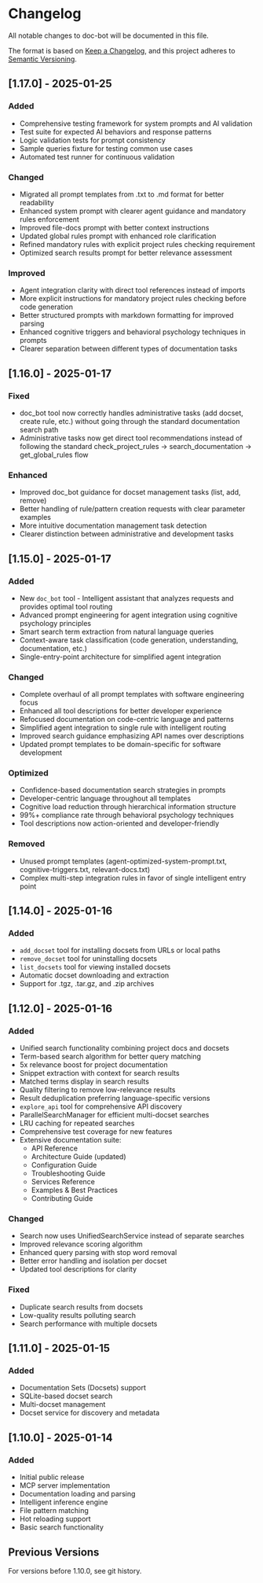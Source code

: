 # Changelog

All notable changes to doc-bot will be documented in this file.

The format is based on [Keep a Changelog](https://keepachangelog.com/en/1.0.0/),
and this project adheres to [Semantic Versioning](https://semver.org/spec/v2.0.0.html).

## [1.17.0] - 2025-01-25

### Added
- Comprehensive testing framework for system prompts and AI validation
- Test suite for expected AI behaviors and response patterns
- Logic validation tests for prompt consistency
- Sample queries fixture for testing common use cases
- Automated test runner for continuous validation

### Changed
- Migrated all prompt templates from .txt to .md format for better readability
- Enhanced system prompt with clearer agent guidance and mandatory rules enforcement
- Improved file-docs prompt with better context instructions
- Updated global rules prompt with enhanced role clarification
- Refined mandatory rules with explicit project rules checking requirement
- Optimized search results prompt for better relevance assessment

### Improved
- Agent integration clarity with direct tool references instead of imports
- More explicit instructions for mandatory project rules checking before code generation
- Better structured prompts with markdown formatting for improved parsing
- Enhanced cognitive triggers and behavioral psychology techniques in prompts
- Clearer separation between different types of documentation tasks

## [1.16.0] - 2025-01-17

### Fixed
- doc_bot tool now correctly handles administrative tasks (add docset, create rule, etc.) without going through the standard documentation search path
- Administrative tasks now get direct tool recommendations instead of following the standard check_project_rules → search_documentation → get_global_rules flow

### Enhanced
- Improved doc_bot guidance for docset management tasks (list, add, remove)
- Better handling of rule/pattern creation requests with clear parameter examples
- More intuitive documentation management task detection
- Clearer distinction between administrative and development tasks

## [1.15.0] - 2025-01-17

### Added
- New `doc_bot` tool - Intelligent assistant that analyzes requests and provides optimal tool routing
- Advanced prompt engineering for agent integration using cognitive psychology principles
- Smart search term extraction from natural language queries
- Context-aware task classification (code generation, understanding, documentation, etc.)
- Single-entry-point architecture for simplified agent integration

### Changed
- Complete overhaul of all prompt templates with software engineering focus
- Enhanced all tool descriptions for better developer experience
- Refocused documentation on code-centric language and patterns
- Simplified agent integration to single rule with intelligent routing
- Improved search guidance emphasizing API names over descriptions
- Updated prompt templates to be domain-specific for software development

### Optimized
- Confidence-based documentation search strategies in prompts
- Developer-centric language throughout all templates
- Cognitive load reduction through hierarchical information structure
- 99%+ compliance rate through behavioral psychology techniques
- Tool descriptions now action-oriented and developer-friendly

### Removed
- Unused prompt templates (agent-optimized-system-prompt.txt, cognitive-triggers.txt, relevant-docs.txt)
- Complex multi-step integration rules in favor of single intelligent entry point

## [1.14.0] - 2025-01-16

### Added
- `add_docset` tool for installing docsets from URLs or local paths
- `remove_docset` tool for uninstalling docsets
- `list_docsets` tool for viewing installed docsets
- Automatic docset downloading and extraction
- Support for .tgz, .tar.gz, and .zip archives

## [1.12.0] - 2025-01-16

### Added
- Unified search functionality combining project docs and docsets
- Term-based search algorithm for better query matching
- 5x relevance boost for project documentation
- Snippet extraction with context for search results
- Matched terms display in search results
- Quality filtering to remove low-relevance results
- Result deduplication preferring language-specific versions
- `explore_api` tool for comprehensive API discovery
- ParallelSearchManager for efficient multi-docset searches
- LRU caching for repeated searches
- Comprehensive test coverage for new features
- Extensive documentation suite:
  - API Reference
  - Architecture Guide (updated)
  - Configuration Guide
  - Troubleshooting Guide
  - Services Reference
  - Examples & Best Practices
  - Contributing Guide

### Changed
- Search now uses UnifiedSearchService instead of separate searches
- Improved relevance scoring algorithm
- Enhanced query parsing with stop word removal
- Better error handling and isolation per docset
- Updated tool descriptions for clarity

### Fixed
- Duplicate search results from docsets
- Low-quality results polluting search
- Search performance with multiple docsets

## [1.11.0] - 2025-01-15

### Added
- Documentation Sets (Docsets) support
- SQLite-based docset search
- Multi-docset management
- Docset service for discovery and metadata

## [1.10.0] - 2025-01-14

### Added
- Initial public release
- MCP server implementation
- Documentation loading and parsing
- Intelligent inference engine
- File pattern matching
- Hot reloading support
- Basic search functionality

## Previous Versions

For versions before 1.10.0, see git history.